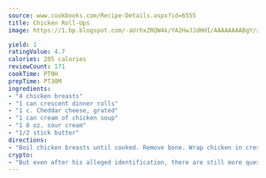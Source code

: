 ```yaml
---
source: www.cookbooks.com/Recipe-Details.aspx?id=6555
title: Chicken Roll-Ups
image: https://1.bp.blogspot.com/-aUrhxZRQW4k/YA2HwJJdHHI/AAAAAAAABgY/z2R8OXCxqDoBQtRn-q-fHG8g9_G4G1HBwCLcBGAsYHQ/s320/13.png

yield: 1
ratingValue: 4.7
calories: 285 calories
reviewCount: 171
cookTime: PT0H
prepTime: PT30M
ingredients:
- "4 chicken breasts"
- "1 can crescent dinner rolls"
- "1 c. Cheddar cheese, grated"
- "1 can cream of chicken soup"
- "1 8 oz. sour cream"
- "1/2 stick butter"
directions:
- "Boil chicken breasts until cooked. Remove bone. Wrap chicken in crescent rolls. Layer in bottom of casserole dish. Mix together cheese, soup, sour cream and 1/2 stick butter, melted. Pour over chicken and rolls. Cook at 350u00b0 for 35 minutes."
crypto:
- "But even after his alleged identification, there are still more questions than answers about the enigmatic creator of Bitcoin."
---
```

